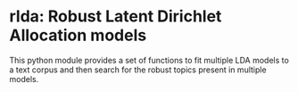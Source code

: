 # rlda: Robust Latent Dirichlet Allocation models
This python module provides a set of functions to fit multiple LDA models to a text corpus and then search for the robust topics present in multiple models.
